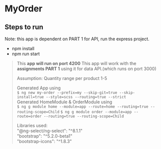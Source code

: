 # MyOrder

## Steps to run  

Note: this app is dependent on PART 1 for API, run the express project.  

- npm install
- npm run start

>
> This **app will run on port 4200**
> This app will work with the **assignments PART 1** using it for data API.(which runs on port 3000)
>  
> Assumption: Quantity range per product 1-5
> 
> Generated App using  
> ```$ ng new my-order --prefix=my --skip-git=true --skip-install=true --style=scss --routing=true --strict```  
> Generated HomeModule & OrderModule using  
> ```$ ng g module home --module=app --route=home --routing=true --routing-scope=Child```
> ```$ ng g module order --module=app --route=order --routing=true --routing-scope=Child```  
> 
> Libraries used:  
> "@ng-select/ng-select": "^8.1.1"  
> "bootstrap": "^5.2.0-beta1"  
> "bootstrap-icons": "^1.8.3"  
